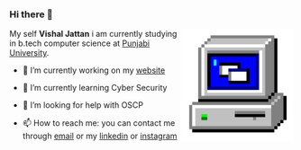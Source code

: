 ### Hi there 👋
<img align="right" alt="GIF" src="https://github.com/deut-erium/deut-erium/blob/master/assets/computer.gif?raw=1" width="200vw" />


My self **Vishal Jattan** i am currently studying in b.tech computer science at [Punjabi University](https://punjabiuniversity.ac.in/). 


- 🔭 I’m currently working on my [website](vishaljattan.github.io)
                                                          
- 🌱 I’m currently learning Cyber Security 

- 🤔 I’m looking for help with OSCP

- 📫 How to reach me: you can contact me through [email](mailto:vishaljattan007@gmail.com) or my [linkedin](https://www.linkedin.com/in/vishal-jattan-111210211) or [instagram](https://instagram.com/vishal_jattan_/) 
